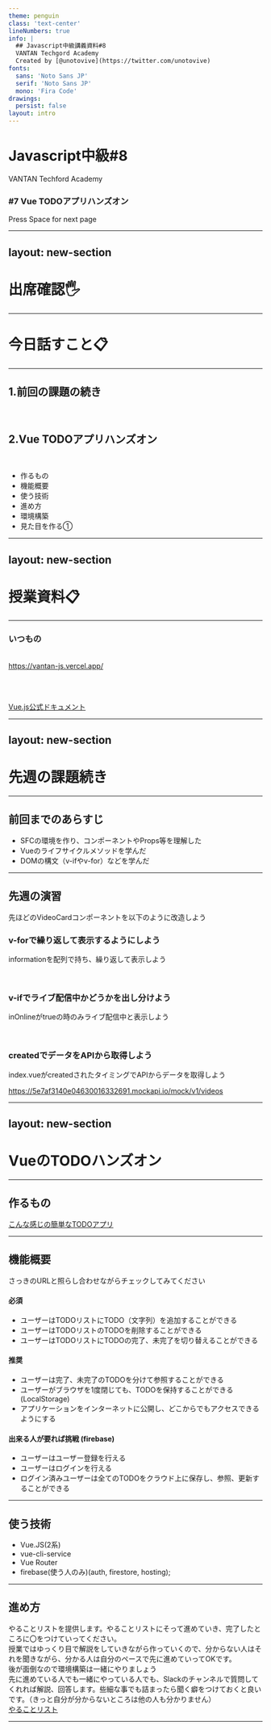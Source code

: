 ```yaml
---
theme: penguin
class: 'text-center'
lineNumbers: true
info: |
  ## Javascript中級講義資料#8
  VANTAN Techgord Academy
  Created by [@unotovive](https://twitter.com/unotovive)
fonts:
  sans: 'Noto Sans JP'
  serif: 'Noto Sans JP'
  mono: 'Fira Code'
drawings:
  persist: false
layout: intro
---
```


# Javascript中級#8

VANTAN Techford Academy

### #7 Vue TODOアプリハンズオン
<div class="pt-12">
  <span @click="$slidev.nav.next" class="px-2 py-1 rounded cursor-pointer" hover="bg-white bg-opacity-10">
    Press Space for next page <carbon:arrow-right class="inline"/>
  </span>
</div>

---
layout: new-section
---

# 出席確認🖐

---

# 今日話すこと📋

---

## 1.前回の課題の続き

<br>

## 2.Vue TODOアプリハンズオン

<br>

- 作るもの
- 機能概要
- 使う技術
- 進め方
- 環境構築
- 見た目を作る①

---
layout: new-section
---

# 授業資料📋

---

### いつもの
<br>
<div class="mb-1">
  <a href="https://vantan-js.vercel.app/" target="_blank">https://vantan-js.vercel.app/</a>
</div>

<br><br>

<a target="_blank" href="https://jp.vuejs.org/index.html" class="px-2 py-1 rounded cursor-pointer" hover="bg-white bg-opacity-10">
  Vue.js公式ドキュメント<carbon:arrow-right class="inline"/>
</a>

---
layout: new-section
---

# 先週の課題続き

---

## 前回までのあらすじ

- SFCの環境を作り、コンポーネントやProps等を理解した
- Vueのライフサイクルメソッドを学んだ
- DOMの構文（v-ifやv-for）などを学んだ

---

## 先週の演習

先ほどのVideoCardコンポーネントを以下のように改造しよう

### v-forで繰り返して表示するようにしよう

informationを配列で持ち、繰り返して表示しよう

<br>

### v-ifでライブ配信中かどうかを出し分けよう

inOnlineがtrueの時のみライブ配信中と表示しよう

<br>

### createdでデータをAPIから取得しよう

index.vueがcreatedされたタイミングでAPIからデータを取得しよう

https://5e7af3140e04630016332691.mockapi.io/mock/v1/videos

---
layout: new-section
---

# VueのTODOハンズオン

---

## 作るもの

<a href="https://vantan-todo-app-demo.web.app/#/" target="__blank">こんな感じの簡単なTODOアプリ</a>

---

## 機能概要

さっきのURLと照らし合わせながらチェックしてみてください

#### 必須

- ユーザーはTODOリストにTODO（文字列）を追加することができる
- ユーザーはTODOリストのTODOを削除することができる
- ユーザーはTODOリストにTODOの完了、未完了を切り替えることができる

#### 推奨

- ユーザーは完了、未完了のTODOを分けて参照することができる
- ユーザーがブラウザを1度閉じても、TODOを保持することができる(LocalStorage)
- アプリケーションをインターネットに公開し、どこからでもアクセスできるようにする

#### 出来る人が要れば挑戦 (firebase)

- ユーザーはユーザー登録を行える
- ユーザーはログインを行える
- ログイン済みユーザーは全てのTODOをクラウド上に保存し、参照、更新することができる


---

## 使う技術

- Vue.JS(2系)
- vue-cli-service
- Vue Router
- firebase(使う人のみ)(auth, firestore, hosting);

---

## 進め方

やることリストを提供します。やることリストにそって進めていき、完了したところに〇をつけていってください。<br />
授業ではゆっくり目で解説をしていきながら作っていくので、分からない人はそれを聞きながら、分かる人は自分のペースで先に進めていってOKです。<br />後が面倒なので環境構築は一緒にやりましょう<br />
先に進めている人でも一緒にやっている人でも、Slackのチャンネルで質問してくれれば解説、回答します。些細な事でも詰まったら聞く癖をつけておくと良いです。（きっと自分が分からないところは他の人も分かりません）
<br />
<a href="https://docs.google.com/spreadsheets/d/1OxKTK7Hc1-lvt53CvQ3KIhCbk0zbuXRNpnn3f9lf3Ns/edit?usp=sharing" target="__blank">やることリスト</a>

---
